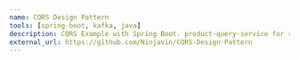 ```yaml
---
name: CQRS Design Pattern
tools: [spring-boot, kafka, java]
description: CQRS Example with Spring Boot. product-query-service for read operations and product-command-service for write operations. Leveraging Kafka for event-driven communication, this project demonstrates the synchronization of query and command service databases when handling CreateProduct and UpdateProduct events.
external_url: https://github.com/Ninjavin/CQRS-Design-Pattern
---
```

